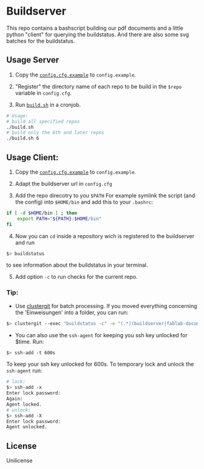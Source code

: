 Buildserver
===========

This repo contains a bashscript building our pdf documents and a little python "client" for querying the buildstatus. And there are also some svg batches for the buildstatus.

Usage Server
------------

 1. Copy the [`config.cfg.example`](config.cfg.example) to `config.example`.

 1. "Register" the directory name of each repo to be build in the `$repo` variable in `config.cfg`.

 1. Run [`build.sh`](build.sh) in a cronjob.

```bash
# Usage:
# build all specified repos
./build.sh
# build only the 6th and later repos
./build.sh 6
```

Usage Client:
-------------

 1. Copy the [`config.cfg.example`](config.cfg.example) to `config.example`.

 2. Adapt the buildserver url in `config.cfg`

 3. Add the repo direcotry to you `$PATH`
    For example symlink the script (and the config) into `$HOME/bin` and add this to your `.bashrc`:

```bash
if [ -d $HOME/bin ] ; then
    export PATH="${PATH}:$HOME/bin"
fi
```
 4. Now you can `cd` inside a repository wich is registered to the buildserver and run

```bash
$> buildstatus
```

  to see information about the buildstatus in your terminal.

 5. Add option `-c` to run checks for the current repo.

### Tip:

 * Use [clustergit](https://github.com/sedrubal/clustergit) for batch processing.
If you moved everything concerning the 'Einweisungen' into a folder, you can run:

```bash
$> clustergit --exec "buildstatus -c" -e "(.*)(buildserver|fablab-document)"
```

 * You can also use the `ssh-agent` for keeping you ssh key unlocked for $time.
Run:

```bash
$> ssh-add -t 600s
```

  To keep your ssh key unlocked for 600s. To temporary lock and unlock the `ssh-agent` run:

```bash
# lock:
$> ssh-add -x
Enter lock password:
Again:
Agent locked.
# unlock:
$> ssh-add -X
Enter lock password:
Agent unlocked.
```

License
-------

Unilicense
